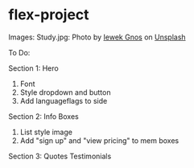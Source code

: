# flex-project


Images:
Study.jpg: Photo by <a href="https://unsplash.com/@imkirk?utm_source=unsplash&utm_medium=referral&utm_content=creditCopyText">Iewek Gnos</a> on <a href="https://unsplash.com/photos/hhUx08PuYpc?utm_source=unsplash&utm_medium=referral&utm_content=creditCopyText">Unsplash</a>
  


  To Do:

  Section 1: Hero
  1. Font
  2. Style dropdown and button
  3. Add languageflags to side

  Section 2: Info Boxes
  1. List style image
  2. Add "sign up" and "view pricing" to mem boxes

Section 3: Quotes
Testimonials